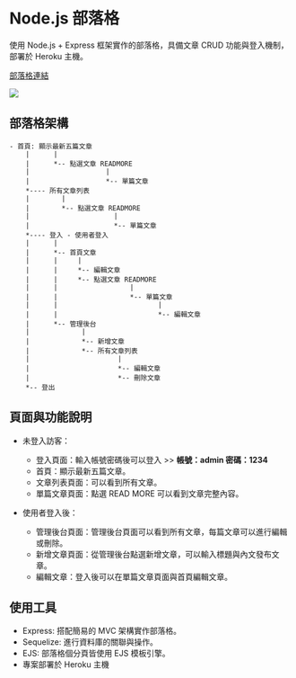 # Node.js 部落格

使用 Node.js + Express 框架實作的部落格，具備文章 CRUD 功能與登入機制，部署於 Heroku 主機。

[部落格連結](https://desolate-reef-15547.herokuapp.com/)

![](https://i.imgur.com/YQCBdOk.png)

## 部落格架構

```
- 首頁: 顯示最新五篇文章
    |      |
    |      *-- 點選文章 READMORE
    |                   |
    |                   *-- 單篇文章
    *---- 所有文章列表
    |        |
    |        *-- 點選文章 READMORE
    |                     |
    |                     *-- 單篇文章
    *---- 登入 - 使用者登入
    |      |
    |      *-- 首頁文章
    |      |     |
    |      |     *-- 編輯文章
    |      |     *-- 點選文章 READMORE
    |      |                  |
    |      |                  *-- 單篇文章
    |      |                         |
    |      |                         *-- 編輯文章
    |      *-- 管理後台
    |             |
    |             *-- 新增文章
    |             *-- 所有文章列表
    |                      |
    |                      *-- 編輯文章
    |                      *-- 刪除文章
    *-- 登出

```

## 頁面與功能說明

- 未登入訪客：

  - 登入頁面：輸入帳號密碼後可以登入 >> **帳號：admin 密碼：1234**
  - 首頁：顯示最新五篇文章。
  - 文章列表頁面：可以看到所有文章。
  - 單篇文章頁面：點選 READ MORE 可以看到文章完整內容。

- 使用者登入後：
  - 管理後台頁面：管理後台頁面可以看到所有文章，每篇文章可以進行編輯或刪除。
  - 新增文章頁面：從管理後台點選新增文章，可以輸入標題與內文發布文章。
  - 編輯文章：登入後可以在單篇文章頁面與首頁編輯文章。

## 使用工具

- Express: 搭配簡易的 MVC 架構實作部落格。
- Sequelize: 進行資料庫的關聯與操作。
- EJS: 部落格個分頁皆使用 EJS 模板引擎。
- 專案部署於 Heroku 主機

